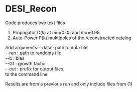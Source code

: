 # DESI_Recon
Code produces two text files
1) Propagator C(k) at mu=0.05 and mu=0.95
2) Auto-Power P(k) muktipoles of the reconstructed catalog

Add arguments 
--data : path to data file  
--ran : path to randoms file  
--b : bias  
--Gf : growth factor  
--out : prefix for output files  
to the command line  

Results are from a previous run and only include files from (1)
